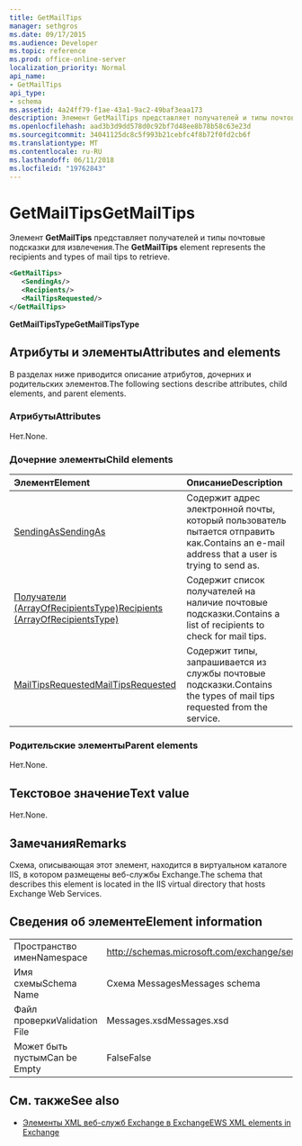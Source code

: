 ```yaml
---
title: GetMailTips
manager: sethgros
ms.date: 09/17/2015
ms.audience: Developer
ms.topic: reference
ms.prod: office-online-server
localization_priority: Normal
api_name:
- GetMailTips
api_type:
- schema
ms.assetid: 4a24ff79-f1ae-43a1-9ac2-49baf3eaa173
description: Элемент GetMailTips представляет получателей и типы почтовые подсказки для извлечения.
ms.openlocfilehash: aad3b3d9dd578d0c92bf7d48ee8b78b58c63e23d
ms.sourcegitcommit: 34041125dc8c5f993b21cebfc4f8b72f0fd2cb6f
ms.translationtype: MT
ms.contentlocale: ru-RU
ms.lasthandoff: 06/11/2018
ms.locfileid: "19762843"
---
```

# <a name="getmailtips"></a><span data-ttu-id="bd58c-103">GetMailTips</span><span class="sxs-lookup"><span data-stu-id="bd58c-103">GetMailTips</span></span>

<span data-ttu-id="bd58c-104">Элемент **GetMailTips** представляет получателей и типы почтовые подсказки для извлечения.</span><span class="sxs-lookup"><span data-stu-id="bd58c-104">The **GetMailTips** element represents the recipients and types of mail tips to retrieve.</span></span> 
  
```XML
<GetMailTips>
   <SendingAs/>
   <Recipients/>
   <MailTipsRequested/>
</GetMailTips>
```

 <span data-ttu-id="bd58c-105">**GetMailTipsType**</span><span class="sxs-lookup"><span data-stu-id="bd58c-105">**GetMailTipsType**</span></span>
## <a name="attributes-and-elements"></a><span data-ttu-id="bd58c-106">Атрибуты и элементы</span><span class="sxs-lookup"><span data-stu-id="bd58c-106">Attributes and elements</span></span>

<span data-ttu-id="bd58c-107">В разделах ниже приводится описание атрибутов, дочерних и родительских элементов.</span><span class="sxs-lookup"><span data-stu-id="bd58c-107">The following sections describe attributes, child elements, and parent elements.</span></span>
  
### <a name="attributes"></a><span data-ttu-id="bd58c-108">Атрибуты</span><span class="sxs-lookup"><span data-stu-id="bd58c-108">Attributes</span></span>

<span data-ttu-id="bd58c-109">Нет.</span><span class="sxs-lookup"><span data-stu-id="bd58c-109">None.</span></span>
  
### <a name="child-elements"></a><span data-ttu-id="bd58c-110">Дочерние элементы</span><span class="sxs-lookup"><span data-stu-id="bd58c-110">Child elements</span></span>

|<span data-ttu-id="bd58c-111">**Элемент**</span><span class="sxs-lookup"><span data-stu-id="bd58c-111">**Element**</span></span>|<span data-ttu-id="bd58c-112">**Описание**</span><span class="sxs-lookup"><span data-stu-id="bd58c-112">**Description**</span></span>|
|:-----|:-----|
|[<span data-ttu-id="bd58c-113">SendingAs</span><span class="sxs-lookup"><span data-stu-id="bd58c-113">SendingAs</span></span>](sendingas.md) <br/> |<span data-ttu-id="bd58c-114">Содержит адрес электронной почты, который пользователь пытается отправить как.</span><span class="sxs-lookup"><span data-stu-id="bd58c-114">Contains an e-mail address that a user is trying to send as.</span></span>  <br/> |
|[<span data-ttu-id="bd58c-115">Получатели (ArrayOfRecipientsType)</span><span class="sxs-lookup"><span data-stu-id="bd58c-115">Recipients (ArrayOfRecipientsType)</span></span>](recipients-arrayofrecipientstype.md) <br/> |<span data-ttu-id="bd58c-116">Содержит список получателей на наличие почтовые подсказки.</span><span class="sxs-lookup"><span data-stu-id="bd58c-116">Contains a list of recipients to check for mail tips.</span></span>  <br/> |
|[<span data-ttu-id="bd58c-117">MailTipsRequested</span><span class="sxs-lookup"><span data-stu-id="bd58c-117">MailTipsRequested</span></span>](mailtipsrequested.md) <br/> |<span data-ttu-id="bd58c-118">Содержит типы, запрашивается из службы почтовые подсказки.</span><span class="sxs-lookup"><span data-stu-id="bd58c-118">Contains the types of mail tips requested from the service.</span></span>  <br/> |
   
### <a name="parent-elements"></a><span data-ttu-id="bd58c-119">Родительские элементы</span><span class="sxs-lookup"><span data-stu-id="bd58c-119">Parent elements</span></span>

<span data-ttu-id="bd58c-120">Нет.</span><span class="sxs-lookup"><span data-stu-id="bd58c-120">None.</span></span>
  
## <a name="text-value"></a><span data-ttu-id="bd58c-121">Текстовое значение</span><span class="sxs-lookup"><span data-stu-id="bd58c-121">Text value</span></span>

<span data-ttu-id="bd58c-122">Нет.</span><span class="sxs-lookup"><span data-stu-id="bd58c-122">None.</span></span>
  
## <a name="remarks"></a><span data-ttu-id="bd58c-123">Замечания</span><span class="sxs-lookup"><span data-stu-id="bd58c-123">Remarks</span></span>

<span data-ttu-id="bd58c-124">Схема, описывающая этот элемент, находится в виртуальном каталоге IIS, в котором размещены веб-службы Exchange.</span><span class="sxs-lookup"><span data-stu-id="bd58c-124">The schema that describes this element is located in the IIS virtual directory that hosts Exchange Web Services.</span></span>
  
## <a name="element-information"></a><span data-ttu-id="bd58c-125">Сведения об элементе</span><span class="sxs-lookup"><span data-stu-id="bd58c-125">Element information</span></span>

|||
|:-----|:-----|
|<span data-ttu-id="bd58c-126">Пространство имен</span><span class="sxs-lookup"><span data-stu-id="bd58c-126">Namespace</span></span>  <br/> |http://schemas.microsoft.com/exchange/services/2006/messages  <br/> |
|<span data-ttu-id="bd58c-127">Имя схемы</span><span class="sxs-lookup"><span data-stu-id="bd58c-127">Schema Name</span></span>  <br/> |<span data-ttu-id="bd58c-128">Схема Messages</span><span class="sxs-lookup"><span data-stu-id="bd58c-128">Messages schema</span></span>  <br/> |
|<span data-ttu-id="bd58c-129">Файл проверки</span><span class="sxs-lookup"><span data-stu-id="bd58c-129">Validation File</span></span>  <br/> |<span data-ttu-id="bd58c-130">Messages.xsd</span><span class="sxs-lookup"><span data-stu-id="bd58c-130">Messages.xsd</span></span>  <br/> |
|<span data-ttu-id="bd58c-131">Может быть пустым</span><span class="sxs-lookup"><span data-stu-id="bd58c-131">Can be Empty</span></span>  <br/> |<span data-ttu-id="bd58c-132">False</span><span class="sxs-lookup"><span data-stu-id="bd58c-132">False</span></span>  <br/> |
   
## <a name="see-also"></a><span data-ttu-id="bd58c-133">См. также</span><span class="sxs-lookup"><span data-stu-id="bd58c-133">See also</span></span>



- [<span data-ttu-id="bd58c-134">Элементы XML веб-служб Exchange в Exchange</span><span class="sxs-lookup"><span data-stu-id="bd58c-134">EWS XML elements in Exchange</span></span>](ews-xml-elements-in-exchange.md)

